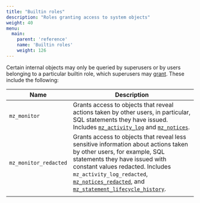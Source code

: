 ```yaml
---
title: "Builtin roles"
description: "Roles granting access to system objects"
weight: 40
menu:
  main:
    parent: 'reference'
    name: 'Builtin roles'
    weight: 126
---
```


Certain internal objects may only be queried by superusers or by users
belonging to a particular builtin role, which superusers may
[grant](../grant-role). These include the following:

| Name                  | Description                                                                                                                                                                                                                                                                                                                                                                                            |
|-----------------------|--------------------------------------------------------------------------------------------------------------------------------------------------------------------------------------------------------------------------------------------------------------------------------------------------------------------------------------------------------------------------------------------------------|
| `mz_monitor`          | Grants access to objects that reveal actions taken by other users, in particular, SQL statements they have issued. Includes [`mz_activity_log`](../system-catalog/mz_internal#mz_activity_log) and [`mz_notices`](../system-catalog/mz_internal#mz_notices).                                                                                                                                           |
| `mz_monitor_redacted` | Grants access to objects that reveal less sensitive information about actions taken by other users, for example, SQL statements they have issued with constant values redacted. Includes `mz_activity_log_redacted`, [`mz_notices_redacted`](../system-catalog/mz_internal#mz_notices_redacted), and [`mz_statement_lifecycle_history`](../system-catalog/mz_internal#mz_statement_lifecycle_history). |
|                       |                                                                                                                                                                                                                                                                                                                                                                                                        |

